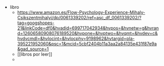 - libro
	- https://www.amazon.es/Flow-Psychology-Experience-Mihaly-Csikszentmihalyi/dp/0061339202/ref=asc_df_0061339202/?tag=googshopes-21&linkCode=df0&hvadid=699717042934&hvpos=&hvnetw=g&hvrand=12606580908076189520&hvpone=&hvptwo=&hvqmt=&hvdev=c&hvdvcmdl=&hvlocint=&hvlocphy=9198962&hvtargid=pla-395221952060&psc=1&mcid=5cbf2404b11a3aa2a84135e431f87e9a&gad_source=1
	- [[libros por leer]]
	-
